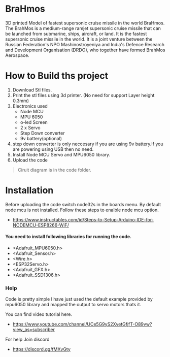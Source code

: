 # BraHmos



3D printed Model of fastest supersonic cruise missile in the world BraHmos. The BrahMos is a medium-range ramjet supersonic cruise missile that can be launched from submarine, ships, aircraft, or land. It is the fastest supersonic cruise missile in the world. It is a joint venture between the Russian Federation's NPO Mashinostroyeniya and India's Defence Research and Development Organisation (DRDO), who together have formed BrahMos Aerospace.

# How to Build ths project

  1. Download Stl files.
2. Print the stl files using 3d printer. (No need for support Layer height 0.3mm)
3. Electronics used
   - Node MCU
   - MPU 6050
   - o-led Screen
   - 2 x Servo
   - Step Down converter 
   - 9v battery(optional)
4. step down converter is only neccesary if you are using 9v battery.If you are powering using USB then no need.
5. Install Node MCU Servo and MPU6050 library.
6. Upload the code


> Ciruit diagram is in the code folder.

# Installation
Before uploading the code switch node32s in the boards menu. By default node mcu is not installed.
Follow these steps to enalble node mcu option.
- https://www.instructables.com/id/Steps-to-Setup-Arduino-IDE-for-NODEMCU-ESP8266-WiF/


#### You need to install following libraries for running the code.

- <Adafruit_MPU6050.h>
- <Adafruit_Sensor.h>
- <Wire.h>
- <ESP32Servo.h>
- <Adafruit_GFX.h>
- <Adafruit_SSD1306.h>

### Help
Code is pretty simple I have just used the default example provided by mpu6050 library and mapped the output to servo motors thats it.

You can find video tutorial here.
- https://www.youtube.com/channel/UCe5G9yS2XvetGfjfT-O89vw?view_as=subscriber

For help Join discord
- https://discord.gg/fMXvGty

